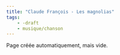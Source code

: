 ```yaml
---
title: "Claude François - Les magnolias"
tags:
    - -draft
    - musique/chanson
---
```


Page créée automatiquement, mais vide.
